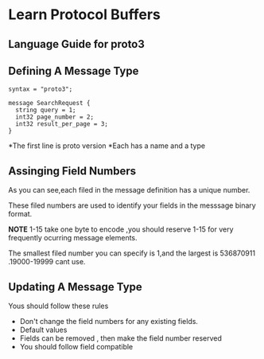 # Learn Protocol Buffers
## Language Guide for proto3

## Defining A Message Type
```
syntax = "proto3";

message SearchRequest {
  string query = 1;
  int32 page_number = 2;
  int32 result_per_page = 3;
}
```
*The first line is proto version
*Each has a name and a type

## Assinging Field Numbers
As you can see,each filed in the message definition has a unique number.

These filed numbers are used to identify your fields in the messsage binary format.

**NOTE** 1-15 take one byte to encode ,you should reserve 1-15 for very frequently ocurring message elements.

The smallest filed number you can specify is 1,and the largest is 536870911
.19000-19999 cant use.

## Updating A Message Type
Yous should follow these rules

* Don't change the field numbers for any existing fields.
* Default values
* Fields can be removed , then make the field number reserved
* You should follow field compatible